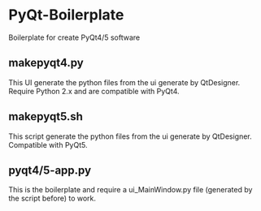 PyQt-Boilerplate
================

Boilerplate for create PyQt4/5 software

## makepyqt4.py

This UI generate the python files from the ui generate by QtDesigner.  
Require Python 2.x and are compatible with PyQt4.

## makepyqt5.sh

This script generate the python files from the ui generate by QtDesigner.  
Compatible with PyQt5.

## pyqt4/5-app.py

This is the boilerplate and require a ui_MainWindow.py file (generated by the script before) to work.